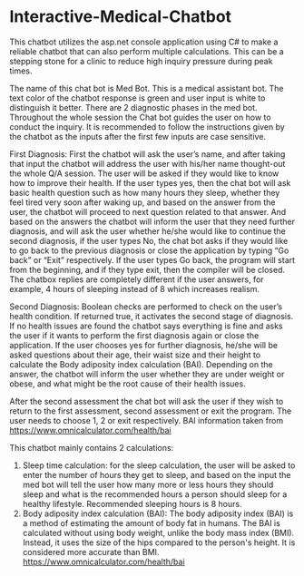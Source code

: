 # Interactive-Medical-Chatbot
This chatbot utilizes the asp.net console application using C# to make a reliable chatbot that can also perform multiple calculations. This can be a stepping stone for a clinic to reduce high inquiry pressure during peak times.

The name of this chat bot is Med Bot. This is a medical assistant bot. The text color of the chatbot response is green and user input is white to distinguish it better. There are 2 diagnostic phases in the med bot.
Throughout the whole session the Chat bot guides the user on how to conduct the inquiry. It is recommended to follow the instructions given by the chatbot as the inputs after the first few inputs are case sensitive.

First Diagnosis:
First the chatbot will ask the user’s name, and after taking that input the chatbot will address the user with his/her name thought-out the whole Q/A session. 
The user will be asked if they would like to know how to improve their health. If the user types yes, then the chat bot will ask basic health question such as how many hours they sleep, 
whether they feel tired very soon after waking up, and based on the answer from the user, the chatbot will proceed to next question related to that answer.
And based on the answers the chatbot will inform the user that they need further diagnosis, and will ask the user whether he/she would like to continue the second diagnosis, if the user types No,
the chat bot asks if they would like to go back to the previous diagnosis or close the application by typing “Go back” or “Exit” respectively. If the user types Go back, the program will start from the beginning,
and if they type exit, then the compiler will be closed. The chatbox replies are completely different if the user answers, for example, 4 hours of sleeping instead of 8 which increases realism. 

Second Diagnosis:
Boolean checks are performed to check on the user’s health condition. If returned true, it activates the second stage of diagnosis. 
If no health issues are found the chatbot says everything is fine and asks the user if it wants to perform the first diagnosis again or close the application.
If the user chooses yes for further diagnosis, he/she will be asked questions about their age, their waist size and their height to calculate the Body adiposity index calculation (BAI). 
Depending on the answer, the chatbot will inform the user whether they are under weight or obese, and what might be the root cause of their health issues.

After the second assessment the chat bot will ask the user if they wish to return to the first assessment, second assessment or exit the program. The user needs to choose 1, 2 or exit respectively.
BAI information taken from https://www.omnicalculator.com/health/bai



This chatbot mainly contains 2 calculations:
1. Sleep time calculation: for the sleep calculation, the user will be asked to enter the number of hours they get to sleep,
and based on the input the med bot will tell the user how many more or less hours they should sleep and what is the recommended hours a person should sleep for a healthy lifestyle. Recommended sleeping hours is 8 hours.
2. Body adiposity index calculation (BAI): The body adiposity index (BAI) is a method of estimating the amount of body fat in humans.
   The BAI is calculated without using body weight, unlike the body mass index (BMI). Instead, it uses the size of the hips compared to the person's height. It is considered more accurate than BMI.
   https://www.omnicalculator.com/health/bai

